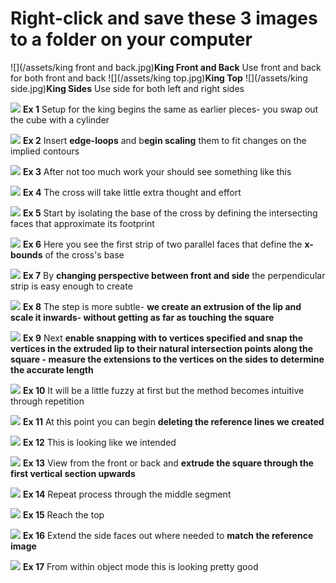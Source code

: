 # Right-click and save these 3 images to a folder on your computer

![](/assets/king front and back.jpg)**King Front and Back**
Use front and back for both front and back
![](/assets/king top.jpg)**King Top**
![](/assets/king side.jpg)**King Sides**
Use side for both left and right sides

![](/assets/G_1.jpg)
**Ex 1**
Setup for the king begins the same as earlier pieces- you swap out the cube with a cylinder

![](/assets/G_2.jpg)
**Ex 2**
Insert **edge-loops** and b**egin scaling** them to fit changes on the implied contours

![](/assets/G_3.jpg)
**Ex 3**
After not too much work your should see something like this

![](/assets/G_4.jpg)
**Ex 4**
The cross will take little extra thought and effort

![](/assets/G_5.jpg)
**Ex 5**
Start by isolating the base of the cross by defining the intersecting faces that approximate its footprint

![](/assets/G_6.jpg)
**Ex 6**
Here you see the first strip of two parallel faces that define the **x-bounds** of the cross's base

![](/assets/G_7.jpg)
**Ex 7**
By **changing perspective between front and side** the perpendicular strip is easy enough to create

![](/assets/G_8.jpg)
**Ex 8**
The step is more subtle- **we create an extrusion of the lip and scale it inwards- without getting as far as touching the square**

![](/assets/G_9.jpg)
**Ex 9**
Next **enable snapping with to vertices specified and snap the vertices in the extruded lip to their natural intersection points along the square - measure the extensions to the vertices on the sides to determine the accurate length**

![](/assets/G_10.jpg)
**Ex 10**
It will be a little fuzzy at first but the method becomes intuitive through repetition

![](/assets/G_11.jpg)
**Ex 11**
At this point you can begin **deleting the reference lines we created**

![](/assets/G_12.jpg)
**Ex 12**
This is looking like we intended

![](/assets/G_13.jpg)
**Ex 13**
View from the front or back and **extrude the square through the first vertical section upwards**

![](/assets/G_14.jpg)
**Ex 14**
Repeat process through the middle segment

![](/assets/G_15.jpg)
**Ex 15**
Reach the top

![](/assets/G_16.jpg)
**Ex 16**
Extend the side faces out where needed to **match the reference image**

![](/assets/G_17.jpg)
**Ex 17**
From within object mode this is looking pretty good
